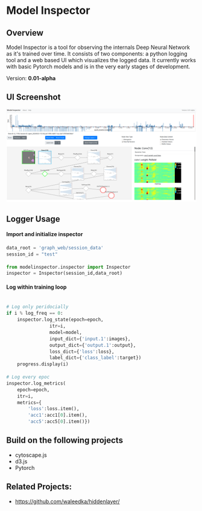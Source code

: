 # Model Inspector

## Overview
Model Inspector is a tool for observing the internals Deep Neural Network as it's trained over time.  It consists of two components: a python logging tool and a web based UI which visualizes the logged data. It currently works with basic Pytorch models and is in the very early stages of development.

Version: **0.01-alpha**

## UI Screenshot
![UI Screenshot](docs/mi_screen1.png "UI screenshot")

## Logger Usage

#### Import and initialize inspector

```python
data_root = 'graph_web/session_data'
session_id = "test"

from modelinspector.inspector import Inspector
inspector = Inspector(session_id,data_root)
```

#### Log within training loop

```python

# Log only peridocially
if i % log_freq == 0:
    inspector.log_state(epoch=epoch,
                itr=i, 
                model=model,
                input_dict={'input.1':images},
                output_dict={'output.1':output},
                loss_dict={'loss':loss},
                label_dict={'class_label':target})
    progress.display(i)

# Log every epoc
inspector.log_metrics(
    epoch=epoch,
    itr=i, 
    metrics={
        'loss':loss.item(),
        'acc1':acc1[0].item(),
        'acc5':acc5[0].item()})

```

## Build on the following projects

- cytoscape.js
- d3.js
- Pytorch

## Related Projects:
* https://github.com/waleedka/hiddenlayer/